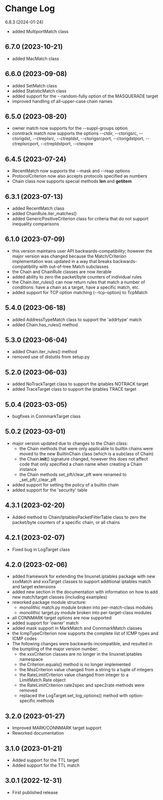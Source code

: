 Change Log
==========

6.8.3 (2024-01-24)

- added MultiportMatch class


6.7.0 (2023-10-21)
------------------

- added MacMatch class


6.6.0 (2023-09-08)
------------------

- added SetMatch class
- added StatisticMatch class
- added support for the --random-fully option of the MASQUERADE target
- improved handling of all-upper-case chain names


6.5.0 (2023-08-20)
------------------

- owner match now supports for the --suppl-groups option
- conntrack match now supports the options --ctdir, --ctorigsrc,
  --ctorigdst, --ctreplsrc, --ctrepldst, --ctorigsrcport,
  --ctorigdstport, --ctreplsrcport, --ctrepldstport, --ctexpire


6.4.5 (2023-07-24)
------------------

- RecentMatch now supports the --mask and --reap options
- ProtocolCriterion now also accepts protocols specified as numbers
- Chain class now supports special methods __len__ and __getitem__


6.3.1 (2023-07-13)
------------------

- added RecentMatch class
- added ChainRule.iter_matches()
- added GenericPositiveCriterion class for criteria that do
  not support inequality comparisons


6.1.0 (2023-07-09)
------------------

- this version maintains user API backwards-compatibility;
  however the major version was changed because the Match/Criterion
  implementation was updated in a way that breaks
  backwards-compatibility with out-of-tree Match subclasses
- the Chain and ChainRule classes are now iterable
- added ability to zero the packet/byte counters of individual rules
- the Chain.iter_rules() can now return rules that match a number of
  conditions: have a chain as a target, have a specific match, etc.
- added support for TCP option matching (--tcp-option) to TcpMatch


5.4.0 (2023-06-18)
------------------

- added AddressTypeMatch class to support the 'addrtype' match
- added Chain.has_rules() method

5.3.0 (2023-06-04)
------------------

- added Chain.iter_rules() method
- removed use of distutils from setup.py

5.2.0 (2023-06-03)
------------------

- added NoTrackTarget class to support the iptables NOTRACK target
- added TraceTarget class to support the iptables TRACE target

5.0.4 (2023-03-05)
------------------

- bugfixes in ConnmarkTarget class

5.0.2 (2023-03-01)
------------------

- major version updated due to changes to the Chain class:
    * the Chain methods that were only applicable to builtin chains
      were moved to the new BuiltinChain class (which is a subclass
      of Chain)
    * the Chain.__init__() signature changed, however this does not
      affect code that only specified a chain name when creating a
      Chain instance
    * the Chain methods set_pft/clear_pft were renamed to
      _set_pft/_clear_pft
- added support for setting the policy of a builtin chain
- added support for the 'security' table

4.3.1 (2023-02-20)
------------------

- Added method to Chain/IptablesPacketFilterTable class to zero the packet/byte
  counters of a specific chain, or all chains

4.2.1 (2023-02-07)
------------------

- Fixed bug in LogTarget class

4.2.0 (2023-02-06)
------------------

- added framework for extending the linuxnet.iptables package
  with new xxxMatch and xxxTarget classes to support additional
  iptables match and target extensions
- added new section in the documentation with information
  on how to add new match/target classes (including examples)
- reworked package module structure:
    * monolithic match.py module broken into per-match-class modules
    * monolithic target.py module broken into per-target-class modules
- all CONNMARK target options are now supported
- added support for 'owner' match
- added mask support in MarkMatch and ConnmarkMatch classes
- the IcmpTypeCriterion now supports the complete list of ICMP types
  and ICMP codes
- The following changes were backwards-incompatible, and resulted
  in the bumpting of the major version number:
    * the xxxCriterion classes are no longer in the linuxnet.iptables
      namespace
    * the Criterion.equals() method is no longer implemented
    * the MssCriterion value changed from a string to a tuple of integers
    * the RateLimitCriterion value changed from integer to a
      LimitMatch.Rate object
    * the RateLimitCriterion rate2spec and spec2rate methods were removed
    * replaced the LogTarget.set_log_options() method with
      option-specific methods

3.2.0 (2023-01-27)
------------------

- Improved MARK/CONNMARK target support
- Reworked documentation

3.1.0 (2023-01-21)
------------------

- Added support for the TTL target
- Added support for the TTL match

3.0.1 (2022-12-31)
------------------

- First published release


